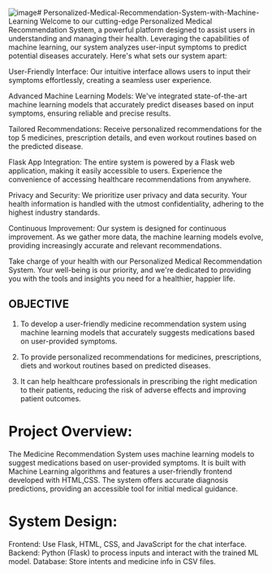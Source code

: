 ![image](https://github.com/user-attachments/assets/04038131-05c7-4769-b7ac-f8e8d95f22e6)# Personalized-Medical-Recommendation-System-with-Machine-Learning
Welcome to our cutting-edge Personalized Medical Recommendation System, a powerful platform designed to assist users in understanding and managing their health. Leveraging the capabilities of machine learning, our system analyzes user-input symptoms to predict potential diseases accurately. Here's what sets our system apart:

User-Friendly Interface: Our intuitive interface allows users to input their symptoms effortlessly, creating a seamless user experience.

Advanced Machine Learning Models: We've integrated state-of-the-art machine learning models that accurately predict diseases based on input symptoms, ensuring reliable and precise results.

Tailored Recommendations: Receive personalized recommendations for the top 5 medicines, prescription details, and even workout routines based on the predicted disease.

Flask App Integration: The entire system is powered by a Flask web application, making it easily accessible to users. Experience the convenience of accessing healthcare recommendations from anywhere.

Privacy and Security: We prioritize user privacy and data security. Your health information is handled with the utmost confidentiality, adhering to the highest industry standards.

Continuous Improvement: Our system is designed for continuous improvement. As we gather more data, the machine learning models evolve, providing increasingly accurate and relevant recommendations.

Take charge of your health with our Personalized Medical Recommendation System. Your well-being is our priority, and we're dedicated to providing you with the tools and insights you need for a healthier, happier life.

## OBJECTIVE
1. To develop a user-friendly medicine recommendation system using machine learning models that accurately suggests medications based on user-provided symptoms.
 
2. To provide personalized recommendations for medicines, prescriptions, diets and workout routines based on predicted diseases.

3. It can help healthcare professionals in prescribing the right medication to their patients, reducing the risk of adverse effects and improving patient outcomes.
# Project Overview:
The Medicine Recommendation System uses machine learning models to suggest medications based on user-provided symptoms. It is built with  Machine Learning algorithms and features a user-friendly frontend developed with HTML,CSS. The system offers accurate diagnosis predictions, providing an accessible tool for initial medical guidance.
# System Design:
Frontend: Use Flask, HTML, CSS, and JavaScript for the chat interface.
Backend: Python (Flask) to process inputs and interact with the trained ML model.
Database: Store intents and medicine  info in CSV files.




